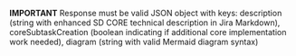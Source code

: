 **IMPORTANT** Response must be valid JSON object with keys: description (string with enhanced SD CORE technical description in Jira Markdown), coreSubtaskCreation (boolean indicating if additional core implementation work needed), diagram (string with valid Mermaid diagram syntax)
